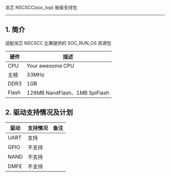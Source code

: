 龙芯 NSCSCC(soc_top) 板级支持包


---

## 1. 简介

适配龙芯 NSCSCC 比赛提供的 SOC_RUN_OS 资源包

| 硬件 | 描述 |
| -- | -- |
|CPU| Your awesome CPU |
|主频| 33MHz |
|DDR3| 1GB |
|Flash| 128MB NandFlash、1MB SpiFlash |

## 2. 驱动支持情况及计划

| 驱动 | 支持情况  |  备注  |
| ------ | ----  | :------:  |
| UART | 支持 |  |
| GPIO | 不支持 |  |
| NAND | 不支持 |  |
| DMFE | 不支持 |  |
